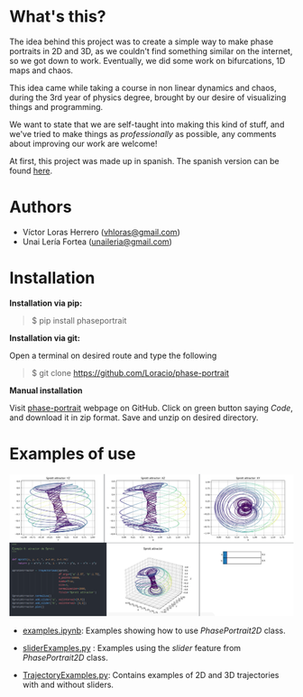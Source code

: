 # What's this?
The idea behind this project was to create a simple way to make phase portraits in 2D and 3D, as we couldn't find something similar on the internet, so we got down to work. Eventually, we did some work on bifurcations, 1D maps and chaos.

This idea came while taking a course in non linear dynamics and chaos, during the 3rd year of physics degree, brought by our desire of visualizing things and programming.

We want to state that we are self-taught into making this kind of stuff, and we've tried to make things as *professionally* as possible, any comments about improving our work are welcome!

At first, this project was made up in spanish. The spanish version can be found [here](https://github.com/Loracio/retrato-de-fases).
# Authors

- Víctor Loras Herrero  ([vhloras@gmail.com](mailto:vhloras@gmail.com))
- Unai Lería Fortea  ([unaileria@gmail.com](mailto:unaileria@gmail.com))

# Installation
**Installation via pip:**

> $ pip install phaseportrait

**Installation via git:**

Open a terminal on desired route and type the following
> $ git clone https://github.com/Loracio/phase-portrait

**Manual installation**

Visit [phase-portrait](https://github.com/Loracio/phase-portrait) webpage on GitHub. Click on green button saying *Code*, and download it in zip format.
Save and unzip on desired directory.

# Examples of use
![image](imgs/ejemplo3D.png)

- [examples.ipynb](https://github.com/Loracio/phase-portrait/examples/examples.ipynb):
Examples showing how to use *PhasePortrait2D* class.

- [sliderExamples.py](https://github.com/Loracio/phase-portrait/examples/sliderExamples.py) :
Examples using the *slider* feature from *PhasePortrait2D* class.

- [TrajectoryExamples.py](https://github.com/Loracio/phase-portrait/examples/TrajectoryExamples.py):
Contains examples of 2D and 3D trajectories with and without sliders.
